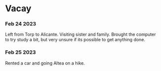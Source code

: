 # Vacay

### Feb 24 2023
Left from Torp to Alicante. Visiting sister and family. Brought the computer to try study a bit, but very
unsure if its possible to get anything done.

### Feb 25 2023
Rented a car and going Altea on a hike.
